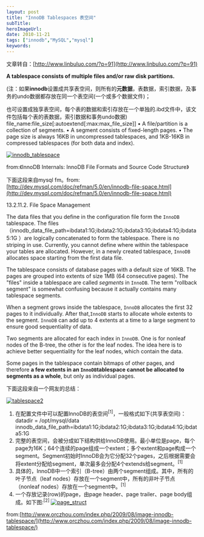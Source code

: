 ```yaml
---
layout: post 
title: "InnoDB Tablespaces 表空间"
subTitle: 
heroImageUrl: 
date: 2010-11-21
tags: ["innodb","MySQL","mysql"]
keywords: 
---
```


文章转自：[http://www.linbuluo.com/?p=91](http://www.linbuluo.com/?p=91)

**A tablespace consists of multiple files and/or raw disk partitions.**

(注：如果**innodb**设置成共享表空间，则所有的**元数据**，表数据，索引数据，及事务的undo数据都存放在同一个表空间(一个或多个数据文件)；

也可设置成独享表空间，每个表的数据和索引存放在一个单独的.ibd文件中，该文件包括每个表的表数据，索引数据和事务undo数据)
file_name:file_size[:autoextend[:max:max_file_size]]
• A file/partition is a collection of segments.
• A segment consists of fixed-length pages.
• The page size is always 16KB in uncompressed tablespaces, and 1KB-16KB in compressed tablespaces (for both data and index).

[![](innodb_tablespace-300x215.jpg "innodb_tablespace")](http://www.themysql.com/wp-content/uploads/2010/11/innodb_tablespace.jpg)

from:《InnoDB Internals: InnoDB File Formats and Source Code Structure》

下面这段来自mysql fm。from:[http://dev.mysql.com/doc/refman/5.0/en/innodb-file-space.html](http://dev.mysql.com/doc/refman/5.0/en/innodb-file-space.html)

<a name="innodb-file-space"></a>13.2.11.2. File Space Management

The data files that you define in the configuration file form the `InnoDB` tablespace. The files （innodb_data_file_path=ibdata1:1G;ibdata2:1G;ibdata3:1G;ibdata4:1G;ibdata5:1G ）are logically concatenated to form the tablespace. There is no striping in use. Currently, you cannot define where within the tablespace your tables are allocated. However, in a newly created tablespace, `InnoDB` allocates space starting from the first data file.

The tablespace consists of database pages with a default size of 16KB. The pages are grouped into extents of size 1MB (64 consecutive pages). The "files" inside a tablespace are called _segments_ in `InnoDB`. The term "rollback segment" is somewhat confusing because it actually contains many tablespace segments.

When a segment grows inside the tablespace, `InnoDB` allocates the first 32 pages to it individually. After that,`InnoDB` starts to allocate whole extents to the segment. `InnoDB` can add up to 4 extents at a time to a large segment to ensure good sequentiality of data.

Two segments are allocated for each index in `InnoDB`. One is for nonleaf nodes of the B-tree, the other is for the leaf nodes. The idea here is to achieve better sequentiality for the leaf nodes, which contain the data.

Some pages in the tablespace contain bitmaps of other pages, and therefore **a few extents in an `InnoDB`tablespace cannot be allocated to segments as a whole**, but only as individual pages.

下面这段来自一个网友的总结：

[![](tablespace2-300x300.jpg "tablespace2")](http://www.themysql.com/wp-content/uploads/2010/11/tablespace2.jpg)

1.  在配置文件中可以配置InnoDB的表空间<sup>[1]</sup>，一般格式如下(共享表空间)：
datadir = /opt/mysql/data
innodb_data_file_path=ibdata1:1G;ibdata2:1G;ibdata3:1G;ibdata4:1G;ibdata5:1G
2.  完整的表空间，会被分成如下结构供给InnoDB使用。最小单位是page，每个page为16K；64个连续的page组成一个extent；多个extent和page构成一个segment。Segment初始时InnoDB会为它分配32个pages，之后根据需要会将extent分配给segment，单次最多会分配4个extends给segment。<sup>[1]</sup>
3.  具体的，InnoDB中一个索引（B-tree）由两个segment组成。其中，所有的叶子节点（leaf nodes）存放在一个segment中，所有的非叶子节点（nonleaf nodes）存放在一个segment中。<sup>[1]</sup>
4.  一个存放记录(row)的page，由page header、page trailer、page body组成。如下图:<sup>[2]</sup>
[![](http://www.themysql.com/wp-content/uploads/2010/11/page_struct.png "page_struct")](page_struct.png)

from:[http://www.orczhou.com/index.php/2009/08/image-innodb-tablespace/](http://www.orczhou.com/index.php/2009/08/image-innodb-tablespace/)